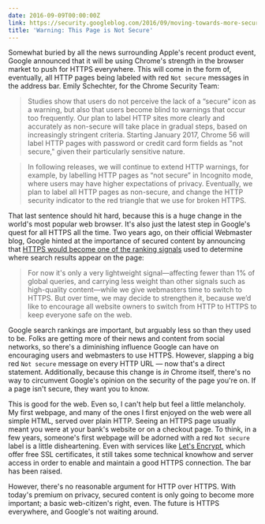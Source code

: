 ```yaml
---
date: 2016-09-09T00:00:00Z
link: https://security.googleblog.com/2016/09/moving-towards-more-secure-web.html
title: 'Warning: This Page is Not Secure'
---
```


Somewhat buried by all the news surrounding Apple's recent product event, Google announced that it will be using Chrome's strength in the browser market to push for HTTPS everywhere. This will come in the form of, eventually, all HTTP pages being labeled with red `Not secure` messages in the address bar. Emily Schechter, for the Chrome Security Team:

> Studies show that users do not perceive the lack of a “secure” icon as a warning, but also that users become blind to warnings that occur too frequently. Our plan to label HTTP sites more clearly and accurately as non-secure will take place in gradual steps, based on increasingly stringent criteria. Starting January 2017, Chrome 56 will label HTTP pages with password or credit card form fields as "not secure," given their particularly sensitive nature.

> In following releases, we will continue to extend HTTP warnings, for example, by labelling HTTP pages as “not secure” in Incognito mode, where users may have higher expectations of privacy. Eventually, we plan to label all HTTP pages as non-secure, and change the HTTP security indicator to the red triangle that we use for broken HTTPS.

That last sentence should hit hard, because this is a huge change in the world's most popular web browser. It's also just the latest step in Google's quest for all HTTPS all the time. Two years ago, on their official Webmaster blog, Google hinted at the importance of secured content by announcing that [HTTPS would become one of the ranking signals][seo] used to determine where search results appear on the page:

> For now it's only a very lightweight signal—affecting fewer than 1% of global queries, and carrying less weight than other signals such as high-quality content—while we give webmasters time to switch to HTTPS. But over time, we may decide to strengthen it, because we’d like to encourage all website owners to switch from HTTP to HTTPS to keep everyone safe on the web.

Google search rankings are important, but arguably less so than they used to be. Folks are getting more of their news and content from social networks, so there's a diminishing influence Google can have on encouraging users and webmasters to use HTTPS. However, slapping a big red `Not secure` message on every HTTP URL &mdash; now that's a direct statement. Additionally, because this change is _in_ Chrome itself, there's no way to circumvent Google's opinion on the security of the page you're on. If a page isn't secure, they want you to know.

This is good for the web. Even so, I can't help but feel a little melancholy. My first webpage, and many of the ones I first enjoyed on the web were all simple HTML, served over plain HTTP. Seeing an HTTPS page usually meant you were at your bank's website or on a checkout page. To think, in a few years, someone's first webpage will be adorned with a red `Not secure` label is a little disheartening. Even with services like [Let's Encrypt][le], which offer free SSL certificates, it still takes some technical knowhow and server access in order to enable and maintain a good HTTPS connection. The bar has been raised.

However, there's no reasonable argument for HTTP over HTTPS. With today's premium on privacy, secured content is only going to become more important; a basic web-citizen's right, even. The future is HTTPS everywhere, and Google's not waiting around.

[seo]: https://webmasters.googleblog.com/2014/08/https-as-ranking-signal.html
[le]: https://letsencrypt.org
